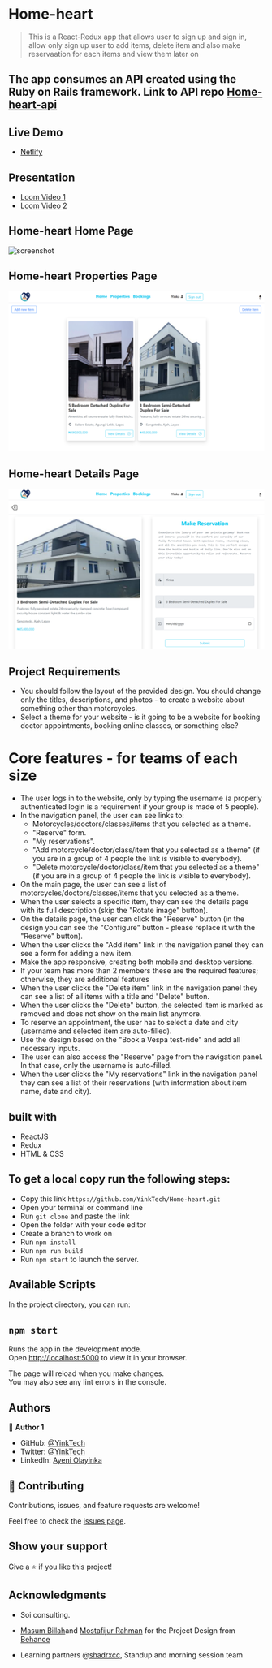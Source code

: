 # Home-heart
> This is a React-Redux app that allows user to sign up and sign in, allow only sign up user to add items, delete item and also make reservaation for each items and view them later on
## The app consumes an API created using the Ruby on Rails framework. Link to API repo [Home-heart-api](https://github.com/YinkTech/home-heart-api/)

## Live Demo
- [Netlify](https://home-heart.netlify.app/)

## Presentation
- [Loom Video 1](https://www.loom.com/share/989eda05c91f48d399812f997ffae38e)
- [Loom Video 2](https://www.loom.com/share/1ac6391d6cea494d8ed616abd2c5b7f2)

## Home-heart Home Page
![screenshot](./src/img/readme/home.png)

## Home-heart Properties Page
![screenshot](./src/img/readme/property.png)
## Home-heart Details Page
![screenshot](./src/img/readme/details.png)

## Project Requirements

- You should follow the layout of the provided design. You should change only the titles, descriptions, and photos - to create a website about something other than motorcycles.
- Select a theme for your website - is it going to be a website for booking doctor appointments, booking online classes, or something else?
# Core features - for teams of each size
- The user logs in to the website, only by typing the username (a properly authenticated login is a requirement if your group is made of 5 people).
- In the navigation panel, the user can see links to:
    - Motorcycles/doctors/classes/items that you selected as a theme.
    - "Reserve" form.
    - "My reservations".
    - "Add motorcycle/doctor/class/item that you selected as a theme" (if you are in a group of 4 people the link is visible to everybody).
    - "Delete motorcycle/doctor/class/item that you selected as a theme" (if you are in a group of 4 people the link is visible to everybody).
- On the main page, the user can see a list of motorcycles/doctors/classes/items that you selected as a theme.
- When the user selects a specific item, they can see the details page with its full description (skip the "Rotate image" button).
- On the details page, the user can click the "Reserve" button (in the design you can see the "Configure" button - please replace it with the "Reserve" button).
- When the user clicks the "Add item" link in the navigation panel they can see a form for adding a new item.
- Make the app responsive, creating both mobile and desktop versions.
- If your team has more than 2 members these are the required features; otherwise, they are additional features
- When the user clicks the "Delete item" link in the navigation panel they can see a list of all items with a title and "Delete" button.
- When the user clicks the "Delete" button, the selected item is marked as removed and does not show on the main list anymore.
- To reserve an appointment, the user has to select a date and city (username and selected item are auto-filled).
- Use the design based on the "Book a Vespa test-ride" and add all necessary inputs.
- The user can also access the "Reserve" page from the navigation panel. In that case, only the username is auto-filled.
- When the user clicks the "My reservations" link in the navigation panel they can see a list of their reservations (with information about item name, date and city).


## built with
- ReactJS
- Redux
- HTML & CSS

## To get a local copy run the following steps:

- Copy this link `https://github.com/YinkTech/Home-heart.git`
- Open your terminal or command line
- Run `git clone` and paste the link
- Open the folder with your code editor
- Create a branch to work on
- Run `npm install`
- Run `npm run build`
- Run `npm start` to launch the server.

## Available Scripts

In the project directory, you can run:

## `npm start`

Runs the app in the development mode.\
Open [http://localhost:5000](http://localhost:5000) to view it in your browser.

The page will reload when you make changes.\
You may also see any lint errors in the console.

## Authors

👤 **Author 1**

- GitHub: [@YinkTech](https://github.com/yinktech)
- Twitter: [@YinkTech](https://twitter.com/yink_tech)
- LinkedIn: [Ayeni Olayinka](https://www.linkedin.com/in/yinktech/)


## 🤝 Contributing
Contributions, issues, and feature requests are welcome!

Feel free to check the [issues page](https://github.com/YinkTech/Home-heart/issues).

## Show your support
Give a ⭐️ if you like this project!

## Acknowledgments
- Soi consulting.

- [Masum Billah](https://www.behance.net/masumbillah29)and [Mostafijur Rahman](https://www.behance.net/mostafijur100) for the Project Design from [Behance](https://www.behance.net/gallery/135219099/Real-Estate-Agency-Landing-Page?tracking_source=search_projects%7Creal+estate)
- Learning partners @[shadrxcc](https://github.com/shadrxcc), Standup and morning session team
